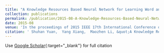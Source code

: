 ```yaml
---
title: "A Knowledge Resources Based Neural Network for Learning Word and Relation Representations"
collection: publications
permalink: /publication/2015-08-A-Knowledge-Resources-Based-Neural-Network-for-Learning-Word-and-Relation-Representations
date: 2015-08
venue: 'In the proceedings of 2015 IEEE 17th International Conference on High Performance Computing and Communications, 2015 IEEE 7th International Symposium on Cyberspace Safety and Security, and 2015 IEEE 12th International Conference on Embedded Software and Systems'
citation: ' Shuhan Yuan,  Yang Xiang,  Maozhen Li, &quot;A Knowledge Resources Based Neural Network for Learning Word and Relation Representations.&quot; In the proceedings of 2015 IEEE 17th International Conference on High Performance Computing and Communications, 2015 IEEE 7th International Symposium on Cyberspace Safety and Security, and 2015 IEEE 12th International Conference on Embedded Software and Systems, 2015-08.'
---
```

Use [Google Scholar](https://scholar.google.com/scholar?q=A+Knowledge+Resources+Based+Neural+Network+for+Learning+Word+and+Relation+Representations){:target="_blank"} for full citation